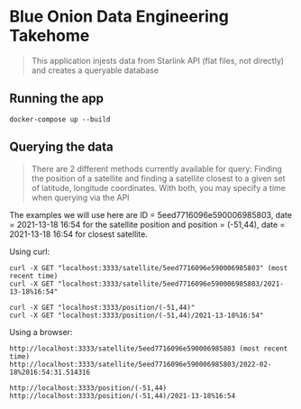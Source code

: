 

# Blue Onion Data Engineering Takehome
> This application injests data from Starlink API (flat files, not directly) and creates a queryable database
## Running the app
```
docker-compose up --build
```
## Querying the data
>There are 2 different methods currently available for query: Finding the position of a satellite and finding a satellite closest to a given set of latitude, longitude coordinates. With both, you may specify a time when querying via the API

The examples we will use here are ID = 5eed7716096e590006985803, date = 2021-13-18 16:54 for the satellite position and position = (-51,44), date = 2021-13-18 16:54 for closest satellite.

Using curl:

```
curl -X GET "localhost:3333/satellite/5eed7716096e590006985803" (most recent time)
curl -X GET "localhost:3333/satellite/5eed7716096e590006985803/2021-13-18%16:54"

curl -X GET "localhost:3333/position/(-51,44)"
curl -X GET "localhost:3333/position/(-51,44)/2021-13-18%16:54"
```

Using a browser:
```
http://localhost:3333/satellite/5eed7716096e590006985803 (most recent time)
http://localhost:3333/satellite/5eed7716096e590006985803/2022-02-18%2016:54:31.514316

http://localhost:3333/position/(-51,44)
http://localhost:3333/position/(-51,44)/2021-13-18%16:54
```



